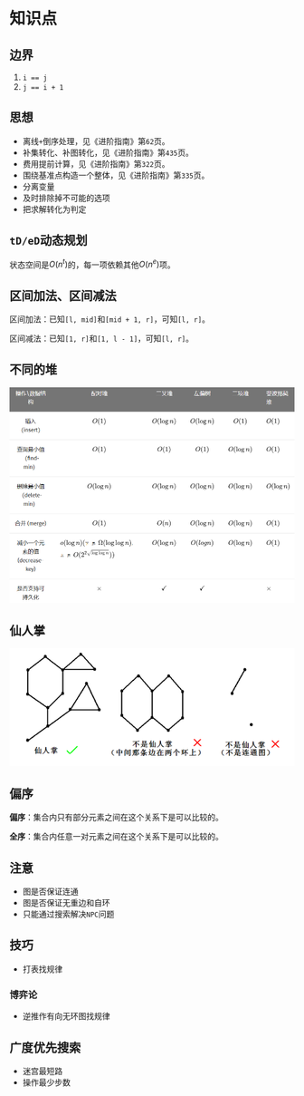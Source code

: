 # 知识点

## 边界

1. `i == j`
2. `j == i + 1`

## 思想

- 离线`+`倒序处理，见《进阶指南》第`62`页。
- 补集转化、补图转化，见《进阶指南》第`435`页。
- 费用提前计算，见《进阶指南》第`322`页。
- 围绕基准点构造一个整体，见《进阶指南》第`335`页。
- 分离变量
- 及时排除掉不可能的选项
- 把求解转化为判定

## `tD/eD`动态规划

状态空间是$O(n^t)$的，每一项依赖其他$O(n^e)$项。

## 区间加法、区间减法

区间加法：已知`[l, mid]`和`[mid + 1, r]`，可知`[l, r]`。

区间减法：已知`[1, r]`和`[1, l - 1]`，可知`[l, r]`。

## 不同的堆

![](/img/0056.png)

## 仙人掌

![](/img/0057.png)

## 偏序

**偏序**：集合内只有部分元素之间在这个关系下是可以比较的。

**全序**：集合内任意一对元素之间在这个关系下是可以比较的。

## 注意

- 图是否保证连通
- 图是否保证无重边和自环
- 只能通过搜索解决`NPC`问题

## 技巧

- 打表找规律

### 博弈论

- 逆推作有向无环图找规律

## 广度优先搜索

- 迷宫最短路
- 操作最少步数